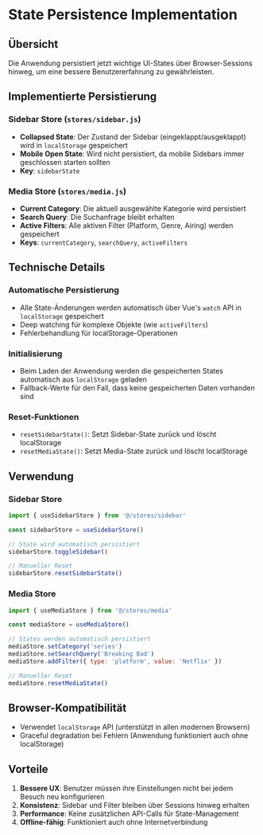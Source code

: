 # State Persistence Implementation

## Übersicht
Die Anwendung persistiert jetzt wichtige UI-States über Browser-Sessions hinweg, um eine bessere Benutzererfahrung zu gewährleisten.

## Implementierte Persistierung

### Sidebar Store (`stores/sidebar.js`)
- **Collapsed State**: Der Zustand der Sidebar (eingeklappt/ausgeklappt) wird in `localStorage` gespeichert
- **Mobile Open State**: Wird nicht persistiert, da mobile Sidebars immer geschlossen starten sollten
- **Key**: `sidebarState`

### Media Store (`stores/media.js`)
- **Current Category**: Die aktuell ausgewählte Kategorie wird persistiert
- **Search Query**: Die Suchanfrage bleibt erhalten
- **Active Filters**: Alle aktiven Filter (Platform, Genre, Airing) werden gespeichert
- **Keys**: `currentCategory`, `searchQuery`, `activeFilters`

## Technische Details

### Automatische Persistierung
- Alle State-Änderungen werden automatisch über Vue's `watch` API in `localStorage` gespeichert
- Deep watching für komplexe Objekte (wie `activeFilters`)
- Fehlerbehandlung für localStorage-Operationen

### Initialisierung
- Beim Laden der Anwendung werden die gespeicherten States automatisch aus `localStorage` geladen
- Fallback-Werte für den Fall, dass keine gespeicherten Daten vorhanden sind

### Reset-Funktionen
- `resetSidebarState()`: Setzt Sidebar-State zurück und löscht localStorage
- `resetMediaState()`: Setzt Media-State zurück und löscht localStorage

## Verwendung

### Sidebar Store
```javascript
import { useSidebarStore } from '@/stores/sidebar'

const sidebarStore = useSidebarStore()

// State wird automatisch persistiert
sidebarStore.toggleSidebar()

// Manueller Reset
sidebarStore.resetSidebarState()
```

### Media Store
```javascript
import { useMediaStore } from '@/stores/media'

const mediaStore = useMediaStore()

// States werden automatisch persistiert
mediaStore.setCategory('series')
mediaStore.setSearchQuery('Breaking Bad')
mediaStore.addFilter({ type: 'platform', value: 'Netflix' })

// Manueller Reset
mediaStore.resetMediaState()
```

## Browser-Kompatibilität
- Verwendet `localStorage` API (unterstützt in allen modernen Browsern)
- Graceful degradation bei Fehlern (Anwendung funktioniert auch ohne localStorage)

## Vorteile
1. **Bessere UX**: Benutzer müssen ihre Einstellungen nicht bei jedem Besuch neu konfigurieren
2. **Konsistenz**: Sidebar und Filter bleiben über Sessions hinweg erhalten
3. **Performance**: Keine zusätzlichen API-Calls für State-Management
4. **Offline-fähig**: Funktioniert auch ohne Internetverbindung
